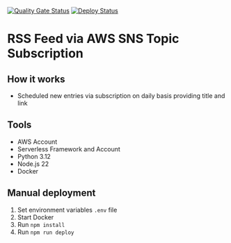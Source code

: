 [![Quality Gate Status](https://sonarcloud.io/api/project_badges/measure?project=Tsingis_rss-notification&metric=alert_status)](https://sonarcloud.io/summary/new_code?id=Tsingis_rss-notification) [![Deploy Status](https://github.com/tsingis/rss-notification/actions/workflows/deploy.yml/badge.svg)](https://github.com/tsingis/rss-notification/actions/workflows/deploy.yml)

# RSS Feed via AWS SNS Topic Subscription

## How it works

- Scheduled new entries via subscription on daily basis providing title and link

## Tools

- AWS Account
- Serverless Framework and Account
- Python 3.12
- Node.js 22
- Docker

## Manual deployment

1. Set environment variables `.env` file
2. Start Docker
3. Run `npm install`
4. Run `npm run deploy`
